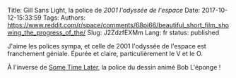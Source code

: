 Title: Gill Sans Light, la police de <em>2001 l'odyssée de l'espace</em>
Date: 2017-10-12-15:33:59
Tags: 
Authors: https://www.reddit.com/r/space/comments/68pi66/beautiful_short_film_showing_the_progress_of_the/
Slug: J2ZdzfEXMm
Lang: fr
status: published

J'aime les polices sympa, et celle de 2001 l'odyssée de l'espace est franchement géniale. Épurée et claire, particulièrement le V et le O.

À l'inverse de [Some Time Later](https://github.com/ctrlcctrlv/some-time-later), la police du dessin animé Bob L'éponge !
